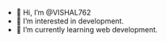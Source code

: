 - 👋 Hi, I’m @VISHAL762
- 👀 I’m interested in development.
- 🌱 I’m currently learning web development.

<!---
VISHAL762/VISHAL762 is a ✨ special ✨ repository because its `README.md` (this file) appears on your GitHub profile.
You can click the Preview link to take a look at your changes.
--->
